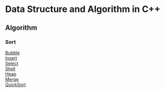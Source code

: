 # Data Structure and Algorithm in C++
## Algorithm
### Sort
[Bubble](/Sort/Bubble.cpp)<br>
[Insert](/Sort/Insert.cpp)<br>
[Select](/Sort/Select.cpp)<br>
[Shell](/Sort/Shell.cpp)<br>
[Heap](/Sort/Heap.cpp)<br>
[Merge](/Sort/Merge.cpp)<br>
[QuickSort](/Sort/QuickSort.cpp)<br>
